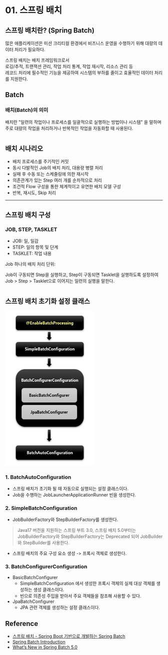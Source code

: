 # 01. 스프링 배치

## 스프링 배치란? (Spring Batch)

많은 애플리케이션은 미션 크리티컬 환경에서 비즈니스 운영을 수행하기 위해 대량의 데이터 처리가 필요하다.

스프링 배치는 배치 프레임워크로서  
로깅/추적, 트랜잭션 관리, 작업 처리 통계, 작업 재시작, 리소스 관리 등  
레코드 처리에 필수적인 기능을 제공하여 시스템의 부하를 줄이고 효율적인 데이터 처리를 지원한다.


## Batch

### 배치(Batch)의 의미

배치란 "일련의 작업이나 프로세스를 일괄적으로 실행하는 방법이나 시스템" 을 말하며  
주로 대량의 작업을 처리하거나 반복적인 작업을 자동화할 때 사용된다.  

#

## 배치 시나리오

- 배치 프로세스를 주기적인 커밋
- 동시 다발적인 Job의 배치 처리, 대용량 병렬 처리
- 실패 후 수동 또는 스케줄링에 의한 재시작
- 의존관계가 있는 Step 여러 개를 순차적으로 처리
- 조건적 Flow 구성을 통한 체계적이고 유연한 배치 모델 구성
- 반복, 재시도, Skip 처리

---

## 스프링 배치 구성

### JOB, STEP, TASKLET

- JOB: 일, 일감
- STEP: 일의 항목 및 단계
- TASKLET: 작업 내용

Job 하나의 배치 처리 단위:  
  
Job이 구동되면 Step을 실행하고, Step이 구동되면 Tasklet을 실행하도록 설정하여  
Job > Step > Tasklet으로 이어지는 일련의 실행을 말한다.

#

## 스프링 배치 초기화 설정 클래스

<img src="SpringBatch/img/image.png"  width="280" height="495">

### 1. BatchAutoConfiguration

- 스프링 배치가 초기화 될 때 자동으로 실행되는 설정 클래스이다.
- Job을 수행하는 JobLauncherApplicationRunner 빈을 생성한다.

### 2. SimpleBatchConfiguration

- JobBuilderFactory와 StepBuilderFactory를 생성한다.
> Java17 버전을 지원하는 스프링 부트 3.0, 스프링 배치 5.0부터는  
> JobBuilderFactory와 StepBuilderFactory는 Deprecated 되어 JobBuilder와 StepBuilder를 사용한다.
- 스프링 배치의 주요 구성 요소 생성 -> 프록시 객체로 생성한다.

### 3. BatchConfigurerConfiguration

- BasicBatchConfigurer
  - SimpleBatchConfiguration 에서 생성한 프록시 객체의 실제 대상 객체를 생성하는 생성 클래스이다.
  - 빈으로 의존성 주입을 받아서 주요 객체들을 참조해 사용할 수 있다.
- JpaBatchConfigurer
  - JPA 관련 객체를 생성하는 설정 클래스이다.
 
## Reference

- [스프링 배치 - Spring Boot 기반으로 개발하는 Spring Batch](https://www.inflearn.com/course/%EC%8A%A4%ED%94%84%EB%A7%81-%EB%B0%B0%EC%B9%98/dashboard)
- [Spring Batch Introduction](https://docs.spring.io/spring-batch/docs/4.3.x/reference/html/spring-batch-intro.html)
- [What’s New in Spring Batch 5.0](https://docs.spring.io/spring-batch/docs/current/reference/html/whatsnew.html)



